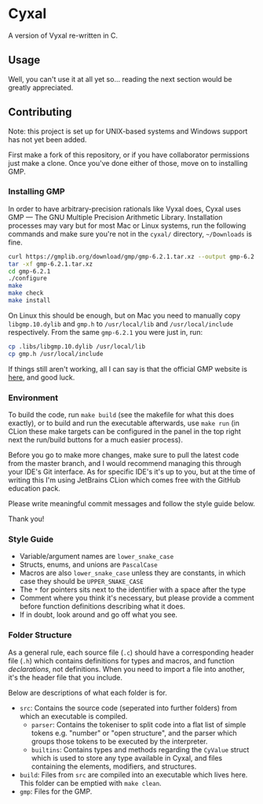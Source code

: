 # Cyxal

A version of Vyxal re-written in C.

## Usage

Well, you can't use it at all yet so... reading the next section would be greatly appreciated.

## Contributing

Note: this project is set up for UNIX-based systems and Windows support has not yet been added.

First make a fork of this repository, or if you have collaborator permissions just make a clone. Once you've done either of those, move on to installing GMP.

### Installing GMP

In order to have arbitrary-precision rationals like Vyxal does, Cyxal uses GMP — The GNU Multiple Precision
Arithmetic Library. Installation processes may vary but for most Mac or Linux systems, run the following commands and make sure you're not in the `cyxal/` directory, `~/Downloads` is fine.

```bash
curl https://gmplib.org/download/gmp/gmp-6.2.1.tar.xz --output gmp-6.2.1.tar.xz
tar -xf gmp-6.2.1.tar.xz
cd gmp-6.2.1
./configure
make
make check
make install
```

On Linux this should be enough, but on Mac you need to manually copy `libgmp.10.dylib` and `gmp.h` to `/usr/local/lib` and `/usr/local/include` respectively. From the same `gmp-6.2.1` you were just in, run:

```bash
cp .libs/libgmp.10.dylib /usr/local/lib
cp gmp.h /usr/local/include
```

If things still aren't working, all I can say is that the official GMP website is [here](https://gmplib.org), and good luck.

### Environment

To build the code, run `make build` (see the makefile for what this does exactly), or to build and run the executable afterwards, use `make run` (in CLion these make targets can be configured in the panel in the top right next the run/build buttons for a much easier process).

Before you go to make more changes, make sure to pull the latest code from the master branch, and I would recommend managing this through your IDE's Git interface. As for specific IDE's it's up to you, but at the time of writing this I'm using JetBrains CLion which comes free with the GitHub education pack.

Please write meaningful commit messages and follow the style guide below.

Thank you!

### Style Guide

- Variable/argument names are `lower_snake_case`
- Structs, enums, and unions are `PascalCase`
- Macros are also `lower_snake_case` unless they are constants, in which case they should be `UPPER_SNAKE_CASE`
- The `*` for pointers sits next to the identifier with a space after the type
- Comment where you think it's necessary, but please provide a comment before function definitions describing what it does.
- If in doubt, look around and go off what you see.

### Folder Structure

As a general rule, each source file (`.c`) should have a corresponding header file (`.h`) which contains definitions for types and macros, and function *declarations*, not definitions.  When you need to import a file into another, it's the header file that you include.

Below are descriptions of what each folder is for.

- `src`: Contains the source code (seperated into further folders) from which an executable is compiled.
  - `parser`: Contains the tokeniser to split code into a flat list of simple tokens e.g. "number" or "open structure", and the parser which groups those tokens to be executed by the interpreter.
  - `builtins`: Contains types and methods regarding the `CyValue` struct which is used to store any type available in Cyxal, and files containing the elements, modifiers, and structures.
- `build`: Files from `src` are compiled into an executable which lives here. This folder can be emptied with `make clean`.
- `gmp`: Files for the GMP.